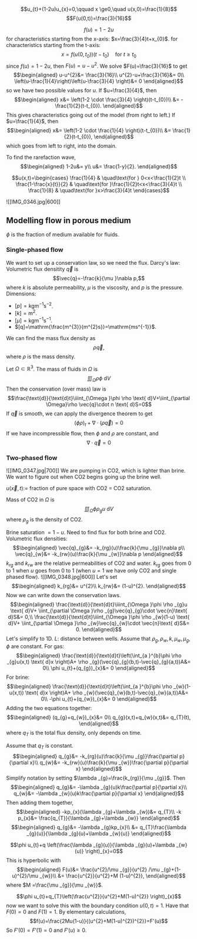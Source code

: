 $$u_{t}+(1-2u)u_{x}=0,\qquad x \ge0,\quad u(x,0)=\frac{1}{8}$$
$$F(u(0,t))=\frac{3}{16}$$

$$f(u)=1-2u$$
for characteristics starting from the x-axis: $x=\frac{3}{4}t+x_{0}$.
for characteristics starting from the t-axis: 
$$x=f(u(0,t_{0}))(t-t_{0})\quad\text{for }t \ge t_{0}$$
since $f(u)=1-2u$, then $F(u)=u-u^{2}$. We solve $F(u)=\frac{3}{16}$ to get
$$\begin{aligned}
u-u^{2}&= \frac{3}{16}\\
u^{2}-u+\frac{3}{16}&= 0\\
\left(u-\frac{1}{4}\right)\left(u-\frac{3}{4} \right)&= 0
\end{aligned}$$
so we have two possible values for $u$. 
If $u=\frac{3}{4}$, then 
$$\begin{aligned}
x&= \left(1-2 \cdot \frac{3}{4} \right)(t-t_{0})\\
&= -\frac{1}{2}(t-t_{0}).
\end{aligned}$$
This gives characteristics going out of the model (from right to left.)
If $u=\frac{1}{4}$, then
$$\begin{aligned}
x&= \left(1-2 \cdot \frac{1}{4} \right)(t-t_{0})\\
&= \frac{1}{2}(t-t_{0}),
\end{aligned}$$
which goes from left to right, into the domain.

To find the rarefaction wave,
$$\begin{aligned}
1-2u&= y\\
u&= \frac{1-y}{2}.
\end{aligned}$$

$$u(x,t)=\begin{cases}
\frac{1}{4} &  \quad\text{for } 0<x<\frac{1}{2}t \\
\frac{1-\frac{x}{t}}{2} & \quad\text{for }\frac{1}{2}t<x<\frac{3}{4}t \\
\frac{1}{8} & \quad\text{for }x>\frac{3}{4}t
\end{cases}$$

![[IMG_0346.jpg|600]]

## Modelling  flow in porous medium
$\phi$ is the fraction of medium available for fluids.
### Single-phased flow
We want to set up a conservation law, so we need the flux. 
Darcy's law: Volumetric flux densitity $\vec{q}$ is
$$\vec{q}=-\frac{k}{\mu }\nabla p,$$
where $k$ is absolute permeability, $\mu$ is the viscosity, and $p$ is the pressure. Dimensions:
* $[p]=\mathrm{kgm^{-1}s^{-2}}$.
* $[k]=\mathrm{m^{2}}$.
* $[\mu ]=\mathrm{kgm^{-1}s^{-1}}$.
* $[q]=\mathrm{\frac{m^{3}}{m^{2}s}}=\mathrm{ms^{-1}}$.

We can find the mass flux density as
$$\rho \vec{q},$$
where $\rho$ is the mass density.

Let $\Omega \subset \mathbb{R}^{3}$. The mass of fluids in $\Omega$ is
$$\iiint_{\Omega }\rho \phi \text{ d}V$$
Then the conservation (over mass) law is
$$\frac{\text{d}}{\text{d}t}\iiint_{\Omega }\phi \rho \text{ d}V+\iint_{\partial \Omega}\rho \vec{q}\cdot n \text{ d}S=0$$
If $\vec{q}$ is smooth, we can apply the divergence theorem to get
$$(\phi \rho )_{t}+\nabla \cdot (\rho \vec{q})=0$$
If we have incompressible flow, then $\phi$ and $\rho$ are constant, and
$$\nabla \cdot \vec{q}=0$$
### Two-phased flow
![[IMG_0347.jpg|700]]
We are pumping in CO2, which is lighter than brine. We want to figure out when CO2 begins going up the brine well.

$u(\vec{x},t):=$ fraction of pure space with CO2 = CO2 saturation.

Mass of CO2 in $\Omega$ is 
$$\iiint_{\Omega }\phi \rho _{g}u\text{ d}V$$
where $\rho _{g}$ is the density of CO2.

Brine saturation $=1-u$.
Need to find flux for both brine and CO2.
Volumetric flux densities:
$$\begin{aligned}
\vec{q}_{g}&= -k_{rg}(u)\frac{k}{\mu _{g}}\nabla p\\
\vec{q}_{w}&= -k_{rw}(u)\frac{k}{\mu _{w}}\nabla p
\end{aligned}$$
$k_{rg}$ and $k_{rw}$ are the relative permeabilities of CO2 and water. $k_{rg}$ goes from 0 to 1 when $u$ goes from 0 to 1 (when $u=1$ we have only CO2 and single phased flow).
![[IMG_0348.jpg|600]]
Let's set
$$\begin{aligned}
k_{rg}&= u^{2}\\
k_{rw}&= (1-u)^{2}.
\end{aligned}$$
Now we can write down the conservation laws.
$$\begin{aligned}
\frac{\text{d}}{\text{d}t}\iiint_{\Omega }\phi \rho _{g}u \text{ d}V+ \iint_{\partial \Omega }\rho _{g}\vec{q}_{g}\cdot \vec{n}\text{ d}S&= 0,\\
\frac{\text{d}}{\text{d}t}\iiint_{\Omega }\phi \rho _{w}(1-u) \text{ d}V+ \iint_{\partial \Omega }\rho _{w}\vec{q}_{w}\cdot \vec{n}\text{ d}S&= 0.
\end{aligned}$$
Let's simplify to 1D. 
$L:$ distance between wells.
Assume that $\rho _{g},\rho _{w},k,\mu _{w},\mu _{g},\phi$ are constant.
For gas:
$$\begin{aligned}
\frac{\text{d}}{\text{d}t}\left(\int_{a }^{b}\phi \rho _{g}u(x,t) \text{ d}x \right)A+ \rho _{g}(\vec{q}_{g}(b,t)-\vec{q}_{g}(a,t))A&=  0\\
\phi u_{t}+(q_{g})_{x}&= 0
\end{aligned}$$
For brine:
$$\begin{aligned}
\frac{\text{d}}{\text{d}t}\left(\int_{a }^{b}\phi \rho _{w}(1-u(x,t)) \text{ d}x \right)A+ \rho _{w}(\vec{q}_{w}(b,t)-\vec{q}_{w}(a,t))A&=  0\\
-\phi u_{t}+(q_{w})_{x}&= 0
\end{aligned}$$
Adding the two equations together:
$$\begin{aligned}
(q_{g}+q_{w})_{x}&= 0\\
q_{g}(x,t)+q_{w}(x,t)&= q_{T}(t),
\end{aligned}$$
where $q_{T}$ is the total flux density, only depends on time.

Assume that $q_{T}$ is constant.
$$\begin{aligned}
q_{g}&= -k_{rg}(u)\frac{k}{\mu _{g}}\frac{\partial p}{\partial x}\\
q_{w}&= -k_{rw}(u)\frac{k}{\mu _{w}}\frac{\partial p}{\partial x}
\end{aligned}$$
Simplify notation by setting $\lambda  _{g}=\frac{k_{rg}}{\mu _{g}}$. Then
$$\begin{aligned}
q_{g}&= -\lambda _{g}(u)k\frac{\partial p}{\partial x}\\
q_{w}&= -\lambda _{w}(u)k\frac{\partial p}{\partial x}
\end{aligned}$$
Then adding them together,
$$\begin{aligned}
-kp_{x}(\lambda _{g}+\lambda _{w})&= q_{T}\\
-k p_{x}&= \frac{q_{T}}{\lambda _{g}+\lambda _{w}}
\end{aligned}$$
$$\begin{aligned}
q_{g}&= -\lambda _{g}kp_{x}\\
&= q_{T}\frac{\lambda _{g}(u)}{\lambda _{g}(u)+\lambda _{w}(u)}
\end{aligned}$$

$$\phi u_{t}+q \left(\frac{\lambda _{g}(u)}{\lambda _{g}(u)+\lambda _{w}(u)} \right)_{x}=0$$
This is hyperbolic with
$$\begin{aligned}
F(u)&= \frac{u^{2}/\mu _{g}}{u^{2} /\mu _{g}+(1-u)^{2}/\mu _{w}}\\
&= \frac{u^{2}}{u^{2}+M (1-u)^{2}},
\end{aligned}$$
where $M =\frac{\mu _{g}}{\mu _{w}}$.

$$\phi u_{t}+q_{T}\left(\frac{u^{2}}{u^{2}+M(1-u)^{2}} \right)_{x}$$
now we want to solve this with the boundary condition $u(0,t)=1$.
Have that $F(0)=0$ and $F(1)=1$. 
By elementary calculations,
$$f(u)=\frac{2Mu(1-u)}{(u^{2}+M(1-u)^{2})^{2}}=F'(u)$$
So $F'(0)=F'(1)=0$ and $F'(u)\ge0$. 

